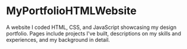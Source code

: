 # MyPortfolioHTMLWebsite
A website I coded HTML, CSS, and JavaScript showcasing my design portfolio.  Pages include projects I've built, descriptions on my skills and experiences, and my background in detail.
